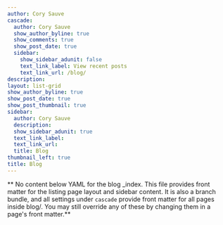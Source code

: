 ```yaml
---
author: Cory Sauve
cascade:
  author: Cory Sauve
  show_author_byline: true
  show_comments: true
  show_post_date: true
  sidebar:
    show_sidebar_adunit: false
    text_link_label: View recent posts
    text_link_url: /blog/
description: 
layout: list-grid
show_author_byline: true
show_post_date: true
show_post_thumbnail: true
sidebar:
  author: Cory Sauve
  description: 
  show_sidebar_adunit: true
  text_link_label: 
  text_link_url: 
  title: Blog
thumbnail_left: true
title: Blog
---
```


** No content below YAML for the blog _index. This file provides front matter for the listing page layout and sidebar content. It is also a branch bundle, and all settings under `cascade` provide front matter for all pages inside blog/. You may still override any of these by changing them in a page's front matter.**

